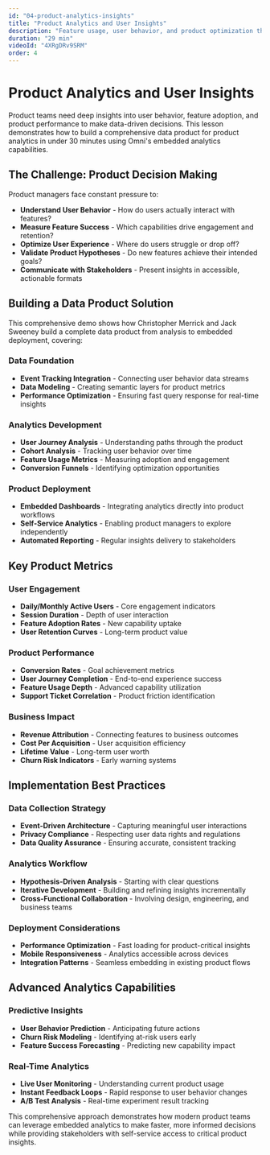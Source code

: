 ```yaml
---
id: "04-product-analytics-insights"
title: "Product Analytics and User Insights"
description: "Feature usage, user behavior, and product optimization through data products"
duration: "29 min"
videoId: "4XRgDRv9SRM"
order: 4
---
```


# Product Analytics and User Insights

Product teams need deep insights into user behavior, feature adoption, and product performance to make data-driven decisions. This lesson demonstrates how to build a comprehensive data product for product analytics in under 30 minutes using Omni's embedded analytics capabilities.

## The Challenge: Product Decision Making

Product managers face constant pressure to:
- **Understand User Behavior** - How do users actually interact with features?
- **Measure Feature Success** - Which capabilities drive engagement and retention?
- **Optimize User Experience** - Where do users struggle or drop off?
- **Validate Product Hypotheses** - Do new features achieve their intended goals?
- **Communicate with Stakeholders** - Present insights in accessible, actionable formats

## Building a Data Product Solution

This comprehensive demo shows how Christopher Merrick and Jack Sweeney build a complete data product from analysis to embedded deployment, covering:

### Data Foundation
- **Event Tracking Integration** - Connecting user behavior data streams
- **Data Modeling** - Creating semantic layers for product metrics
- **Performance Optimization** - Ensuring fast query response for real-time insights

### Analytics Development
- **User Journey Analysis** - Understanding paths through the product
- **Cohort Analysis** - Tracking user behavior over time
- **Feature Usage Metrics** - Measuring adoption and engagement
- **Conversion Funnels** - Identifying optimization opportunities

### Product Deployment
- **Embedded Dashboards** - Integrating analytics directly into product workflows
- **Self-Service Analytics** - Enabling product managers to explore independently
- **Automated Reporting** - Regular insights delivery to stakeholders

## Key Product Metrics

### User Engagement
- **Daily/Monthly Active Users** - Core engagement indicators
- **Session Duration** - Depth of user interaction
- **Feature Adoption Rates** - New capability uptake
- **User Retention Curves** - Long-term product value

### Product Performance
- **Conversion Rates** - Goal achievement metrics
- **User Journey Completion** - End-to-end experience success
- **Feature Usage Depth** - Advanced capability utilization
- **Support Ticket Correlation** - Product friction identification

### Business Impact
- **Revenue Attribution** - Connecting features to business outcomes
- **Cost Per Acquisition** - User acquisition efficiency
- **Lifetime Value** - Long-term user worth
- **Churn Risk Indicators** - Early warning systems

## Implementation Best Practices

### Data Collection Strategy
- **Event-Driven Architecture** - Capturing meaningful user interactions
- **Privacy Compliance** - Respecting user data rights and regulations
- **Data Quality Assurance** - Ensuring accurate, consistent tracking

### Analytics Workflow
- **Hypothesis-Driven Analysis** - Starting with clear questions
- **Iterative Development** - Building and refining insights incrementally
- **Cross-Functional Collaboration** - Involving design, engineering, and business teams

### Deployment Considerations
- **Performance Optimization** - Fast loading for product-critical insights
- **Mobile Responsiveness** - Analytics accessible across devices
- **Integration Patterns** - Seamless embedding in existing product flows

## Advanced Analytics Capabilities

### Predictive Insights
- **User Behavior Prediction** - Anticipating future actions
- **Churn Risk Modeling** - Identifying at-risk users early
- **Feature Success Forecasting** - Predicting new capability impact

### Real-Time Analytics
- **Live User Monitoring** - Understanding current product usage
- **Instant Feedback Loops** - Rapid response to user behavior changes
- **A/B Test Analysis** - Real-time experiment result tracking

This comprehensive approach demonstrates how modern product teams can leverage embedded analytics to make faster, more informed decisions while providing stakeholders with self-service access to critical product insights. 